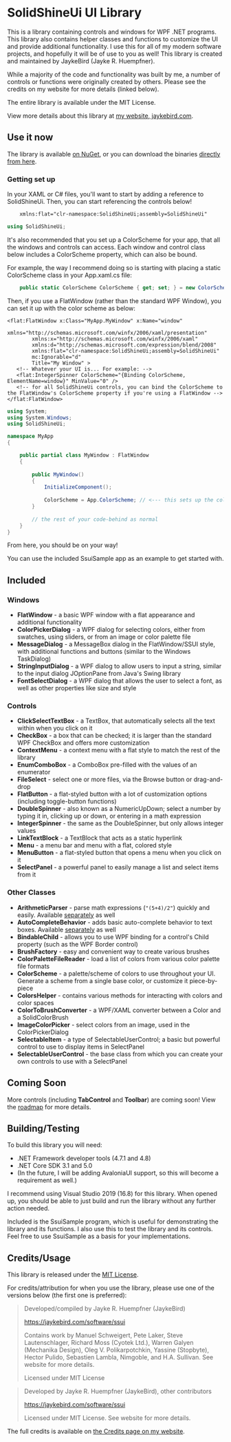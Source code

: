 SolidShineUi UI Library
=======================

This is a library containing controls and windows for WPF .NET programs. This library also contains helper classes and functions to customize the UI and provide additional functionality. I use this for all of my modern software projects, and hopefully it will be of use to you as well! This library is created and maintained by JaykeBird (Jayke R. Huempfner).

While a majority of the code and functionality was built by me, a number of controls or functions were originally created by others. Please see the credits on my website for more details (linked below).

The entire library is available under the MIT License.

View more details about this library at [my website, jaykebird.com](https://jaykebird.com/software/ssui).

## Use it now

The library is available [on NuGet](https://www.nuget.org/packages/SolidShineUi/), or you can download the binaries [directly from here](https://github.com/JaykeBird/ssui/releases/latest).

### Getting set up

In your XAML or C# files, you'll want to start by adding a reference to SolidShineUi. Then, you can start referencing the controls below!

```XML
    xmlns:flat="clr-namespace:SolidShineUi;assembly=SolidShineUi"
```

```csharp
using SolidShineUi;
```

It's also recommended that you set up a ColorScheme for your app, that all the windows and controls can access. Each window and control class below includes a ColorScheme property, which can also be bound.

For example, the way I recommend doing so is starting with placing a static ColorScheme class in your App.xaml.cs file:

```csharp
    public static ColorScheme ColorScheme { get; set; } = new ColorScheme(Colors.Green);
```

Then, if you use a FlatWindow (rather than the standard WPF Window), you can set it up with the color scheme as below:

```XAML
<flat:FlatWindow x:Class="MyApp.MyWindow" x:Name="window"
        xmlns="http://schemas.microsoft.com/winfx/2006/xaml/presentation"
        xmlns:x="http://schemas.microsoft.com/winfx/2006/xaml"
        xmlns:d="http://schemas.microsoft.com/expression/blend/2008"
        xmlns:flat="clr-namespace:SolidShineUi;assembly=SolidShineUi"
        mc:Ignorable="d"
        Title="My Window" >
   <!-- Whatever your UI is... For example: -->
   <flat:IntegerSpinner ColorScheme="{Binding ColorScheme, ElementName=window}" MinValue="0" />
   <!-- for all SolidShineUi controls, you can bind the ColorScheme to the FlatWindow's ColorScheme property if you're using a FlatWindow -->
</flat:FlatWindow>
```

```csharp
using System;
using System.Windows;
using SolidShineUi;

namespace MyApp
{

    public partial class MyWindow : FlatWindow
    {
    
        public MyWindow()
        {
            InitializeComponent();
            
            ColorScheme = App.ColorScheme; // <--- this sets up the color scheme for the window
        }
        
        // the rest of your code-behind as normal   
    }
}
```

From here, you should be on your way!

You can use the included SsuiSample app as an example to get started with.

## Included

### Windows

- **FlatWindow** - a basic WPF window with a flat appearance and additional functionality
- **ColorPickerDialog** - a WPF dialog for selecting colors, either from swatches, using sliders, or from an image or color palette file
- **MessageDialog** - a MessageBox dialog in the FlatWindow/SSUI style, with additional functions and buttons (similar to the Windows TaskDialog)
- **StringInputDialog** - a WPF dialog to allow users to input a string, similar to the input dialog JOptionPane from Java's Swing library
- **FontSelectDialog** - a WPF dialog that allows the user to select a font, as well as other properties like size and style

### Controls

- **ClickSelectTextBox** - a TextBox, that automatically selects all the text within when you click on it
- **CheckBox** - a box that can be checked; it is larger than the standard WPF CheckBox and offers more customization
- **ContextMenu** - a context menu with a flat style to match the rest of the library
- **EnumComboBox** - a ComboBox pre-filled with the values of an enumerator
- **FileSelect** - select one or more files, via the Browse button or drag-and-drop
- **FlatButton** - a flat-styled button with a lot of customization options (including toggle-button functions)
- **DoubleSpinner** - also known as a NumericUpDown; select a number by typing it in, clicking up or down, or entering in a math expression
- **IntegerSpinner** - the same as the DoubleSpinner, but only allows integer values
- **LinkTextBlock** - a TextBlock that acts as a static hyperlink
- **Menu** - a menu bar and menu with a flat, colored style
- **MenuButton** - a flat-styled button that opens a menu when you click on it
- **SelectPanel** - a powerful panel to easily manage a list and select items from it

### Other Classes

- **ArithmeticParser** - parse math expressions (`"(5+4)/2"`) quickly and easily. Available [separately](https://github.com/JaykeBird/ArithmeticParser) as well
- **AutoCompleteBehavior** - adds basic auto-complete behavior to text boxes. Available [separately](https://github.com/Nimgoble/WPFTextBoxAutoComplete) as well
- **BindableChild** - allows you to use WPF binding for a control's Child property (such as the WPF Border control)
- **BrushFactory** - easy and convenient way to create various brushes
- **ColorPaletteFileReader** - load a list of colors from various color palette file formats
- **ColorScheme** - a palette/scheme of colors to use throughout your UI. Generate a scheme from a single base color, or customize it piece-by-piece
- **ColorsHelper** - contains various methods for interacting with colors and color spaces
- **ColorToBrushConverter** - a WPF/XAML converter between a Color and a SolidColorBrush
- **ImageColorPicker** - select colors from an image, used in the ColorPickerDialog
- **SelectableItem** - a type of SelectableUserControl; a basic but powerful control to use to display items in SelectPanel
- **SelectableUserControl** - the base class from which you can create your own controls to use with a SelectPanel

## Coming Soon

More controls (including **TabControl** and **Toolbar**) are coming soon! View the [roadmap](Docs/ROADMAP.md) for more details.

## Building/Testing

To build this library you will need:

- .NET Framework developer tools (4.7.1 and 4.8)
- .NET Core SDK 3.1 and 5.0
- (In the future, I will be adding AvaloniaUI support, so this will become a requirement as well.)

I recommend using Visual Studio 2019 (16.8) for this library. When opened up, you should be able to just build and run the library without any further action needed.

Included is the SsuiSample program, which is useful for demonstrating the library and its functions. I also use this to test the library and its controls. Feel free to use SsuiSample as a basis for your implementations.

## Credits/Usage

This library is released under the [MIT License](License.md).

For credits/attribution for when you use the library, please use one of the versions below (the first one is preferred):

> Developed/compiled by Jayke R. Huempfner (JaykeBird)
> 
> https://jaykebird.com/software/ssui
> 
> Contains work by Manuel Schweigert, Pete Laker, Steve Lautenschlager, Richard Moss (Cyotek Ltd.), Warren Galyen (Mechanika Design), Oleg V. Polikarpotchkin, Yassine (Stopbyte), Hector Pulido, Sebastien Lambla, Nimgoble, and H.A. Sullivan. See website for more details.
>
> Licensed under MIT License


> Developed by Jayke R. Huempfner (JaykeBird), other contributors
> 
> https://jaykebird.com/software/ssui
> 
> Licensed under MIT License. See website for more details.

The full credits is available on [the Credits page on my website](https://jaykebird.com/software/ssui/credits).
